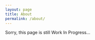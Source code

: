 ```yaml
---
layout: page
title: About
permalink: /about/
---
```


Sorry, this page is still Work In Progress...
